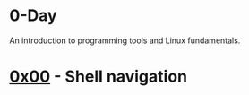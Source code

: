 # 0-Day

An introduction to programming tools and Linux fundamentals.

# [0x00](0x00-shell_navigation) - Shell navigation

